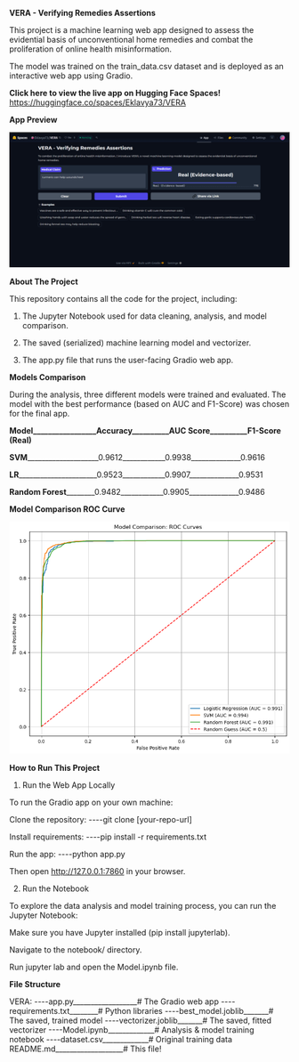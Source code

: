 **VERA - Verifying Remedies Assertions**

This project is a machine learning web app designed to assess the evidential basis of unconventional home remedies and combat the proliferation of online health misinformation.

The model was trained on the train_data.csv dataset and is deployed as an interactive web app using Gradio.

**Click here to view the live app on Hugging Face Spaces!**
https://huggingface.co/spaces/Eklavya73/VERA

**App Preview**

![VERA App Screenshot](./VERA/Screenshots/app_preview.png)

**About The Project**

This repository contains all the code for the project, including:

1. The Jupyter Notebook used for data cleaning, analysis, and model comparison.

2. The saved (serialized) machine learning model and vectorizer.

3. The app.py file that runs the user-facing Gradio web app.

**Models Comparison**

During the analysis, three different models were trained and evaluated. The model with the best performance (based on AUC and F1-Score) was chosen for the final app.

**Model_________________Accuracy__________AUC Score__________F1-Score (Real)**

**SVM**____________________0.9612____________0.9938______________0.9616

**LR**______________________0.9523____________0.9907______________0.9531

**Random Forest**________0.9482____________0.9905______________0.9486

**Model Comparison ROC Curve**

![Model Comparison ROC Curve](./VERA/Screenshots/model_comparison_roc.png)

**How to Run This Project**

1. Run the Web App Locally

To run the Gradio app on your own machine:

Clone the repository:
----git clone [your-repo-url]

Install requirements:
----pip install -r requirements.txt

Run the app:
----python app.py

Then open http://127.0.0.1:7860 in your browser.

2. Run the Notebook

To explore the data analysis and model training process, you can run the Jupyter Notebook:

Make sure you have Jupyter installed (pip install jupyterlab).

Navigate to the notebook/ directory.

Run jupyter lab and open the Model.ipynb file.

**File Structure**

VERA:
----app.py__________________# The Gradio web app
----requirements.txt________# Python libraries
----best_model.joblib_______# The saved, trained model
----vectorizer.joblib_______# The saved, fitted vectorizer
----Model.ipynb_____________# Analysis & model training notebook
----dataset.csv_____________# Original training data
README.md___________________# This file!
